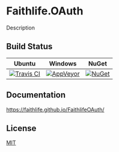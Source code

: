 # Faithlife.OAuth

Description

## Build Status

Ubuntu | Windows | NuGet
--- | --- | ---
[![Travis CI](https://img.shields.io/travis/Faithlife/FaithlifeOAuth/master.svg)](https://travis-ci.org/Faithlife/FaithlifeOAuth) | [![AppVeyor](https://img.shields.io/appveyor/ci/Faithlife/faithlifeoauth/master.svg)](https://ci.appveyor.com/project/Faithlife/faithlifeoauth) | [![NuGet](https://img.shields.io/nuget/v/Faithlife.OAuth.svg)](https://www.nuget.org/packages/Faithlife.OAuth)

## Documentation

https://faithlife.github.io/FaithlifeOAuth/

## License

[MIT](LICENSE)
